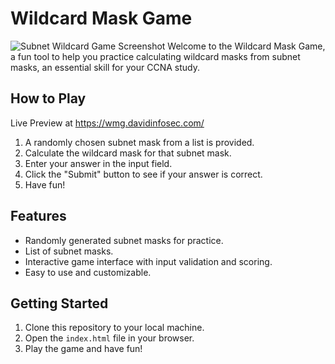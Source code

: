 # Wildcard Mask Game
![Subnet Wildcard Game Screenshot]([https://i.imgur.com/0JzfExc.png](https://i.imgur.com/0rBbmvI.png) "Subnet Wildcard Game Screenshot")
Welcome to the Wildcard Mask Game, a fun tool to help you practice calculating wildcard masks from subnet masks, an essential skill for your CCNA study. 

## How to Play
Live Preview at https://wmg.davidinfosec.com/
1. A randomly chosen subnet mask from a list is provided.
2. Calculate the wildcard mask for that subnet mask.
3. Enter your answer in the input field.
4. Click the "Submit" button to see if your answer is correct.
5. Have fun!

## Features

- Randomly generated subnet masks for practice.
- List of subnet masks.
- Interactive game interface with input validation and scoring.
- Easy to use and customizable.

## Getting Started

1. Clone this repository to your local machine.
2. Open the `index.html` file in your browser.
3. Play the game and have fun!
